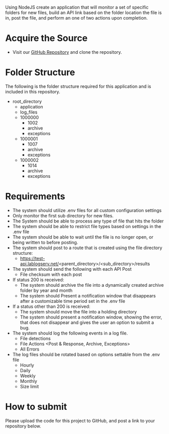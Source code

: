 Using NodeJS create an application that will monitor a set of specific folders for new files, build an API link based on the folder location the file is in, post the file, and perform an one of two actions upon completion.

# Acquire the Source
* Visit our [GitHub Repository](https://github.com/Lab-Logistic-Services/CoderByte-Data-Sweep-Assessment) and clone the repository.

# Folder Structure
The following is the folder structure required for this application and is included in this repository.
* root_directory
  * application
  * log_files
  * 1000000
    * 1002
    * archive
    * exceptions
  * 1000001
    * 1007
    * archive
    * exceptions
  * 1000002
    * 1014
    * archive
    * exceptions  

# Requirements
* The system should utilize .env files for all custom configuration settings
* Only monitor the first sub directory for new files.
* The System should be able to process any type of file that hits the folder
* The system should be able to restrict file types based on settings in the .env file
* The system should be able to wait until the file is no longer open, or being written to before posting.
* The system should post to a route that is created using the file directory structure:
  * https://test-api.lablogserv.net/<parent_directory>/<sub_directory>/results
* The system should send the following with each API Post
  * File checksum with each post
* If status 200 is received:
  * The system should archive the file into a dynamically created archive folder by year and month
  * The system should Present a notification window that disappears after a customizable time period set in the .env file
* If a status other than 200 is received:
  * The system should move the file into a holding directory
  * The system should present a notification window, showing the error, that does not disappear and gives the user an option to submit a bug.
* The system should log the following events in a log file.
  * File detections
  * File Actions <Post & Response, Archive, Exceptions>
  * All Errors
* The log files should be rotated based on options settable from the .env file
  * Hourly
  * Daily
  * Weekly
  * Monthly
  * Size limit

# How to submit
Please upload the code for this project to GitHub, and post a link to your repository below.
